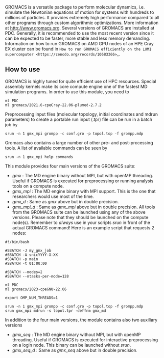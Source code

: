 GROMACS is a versatile package to perform molecular dynamics, i.e. simulate the Newtonian equations of motion for systems with hundreds to millions of particles. It provides extremely high performance compared to all other programs through custom algorithmic optimizations. More information at http://www.gromacs.org.
Several versions of GROMACS are installed at PDC. Generally, it is recommended to use the most recent version since it can be expected to be faster,
more stable and less memory demanding.
Information on how to run GROMACS on AMD GPU nodes of an HPE Cray EX cluster can be found in `How to run GROMACS efficiently on the LUMI supercomputer <https://zenodo.org/records/10683366>`_.

## How to use

GROMACS is highly tuned for quite efficient use of HPC resources.
Special assembly kernels make its core compute engine one of the fastest MD
simulation programs.
In order to use this module, you need to
```
ml PDC
ml gromacs/2021.6-cpeCray-22.06-plumed-2.7.2
```
Preprocessing input files (molecular topology, initial coordinates and
mdrun parameters) to create a portable run input (.tpr) file can be run
in a batch job by
```
srun -n 1 gmx_mpi grompp -c conf.gro -p topol.top -f grompp.mdp
```
Gromacs also contains a large number of other pre- and post-processing tools.
A list of available commands can be seen by
```
srun -n 1 gmx_mpi help commands
```
This module provides four main versions of the GROMACS suite:
* *gmx* : The MD engine binary without MPI, but with openMP threading. Useful if GROMACS is executed for preprocessing or running analysis tools on a compute node.
* *gmx_mpi* : The MD engine binary with MPI support. This is the one that researchers would use most of the time.
* *gmx_d* : Same as *gmx* above but in double precision.
* *gmx_mpi_d* : Same as *gmx_mpi* above but in double precision.
All tools from the GROMACS suite can be launched using any of the above
versions. Please note that they should be launched on the compute node(s).
Remember to *always* use in your scripts *srun* in front of the actual GROMACS
command! Here is an example script that requests 2 nodes:

```
#!/bin/bash

#SBATCH -J my_gmx_job
#SBATCH -A snicYYYY-X-XX
#SBATCH -p main
#SBATCH -t 01:00:00

#SBATCH --nodes=2
#SBATCH --ntasks-per-node=128

ml PDC
ml gromacs/2023-cpeGNU-22.06

export OMP_NUM_THREADS=1

srun -n 1 gmx_mpi grompp -c conf.gro -p topol.top -f grompp.mdp
srun gmx_mpi mdrun -s topol.tpr -deffnm gmx_md
```

In addition to the four main versions, the module contains also two auxiliary versions
* *gmx_seq* : The MD engine binary without MPI, but with openMP threading. Useful if GROMACS is executed for interactive preprocessing on a login node. This binary
can be launched without *srun*.
* *gmx_seq_d* : Same as *gmx_seq* above but in double precision.
